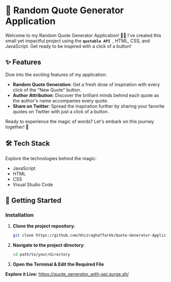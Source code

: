 # 🌟 Random Quote Generator Application

Welcome to my Random Quote Generator Application! 📜✨ I've created this small yet impactful project using the **`quotable API `**, HTML, CSS, and JavaScript. Get ready to be inspired with a click of a button!

## ✨ Features

Dive into the exciting features of my application:
- **Random Quote Generation**: Get a fresh dose of inspiration with every click of the "New Quote" button.
- **Author Attribution**: Discover the brilliant minds behind each quote as the author's name accompanies every quote.
- **Share on Twitter**: Spread the inspiration further by sharing your favorite quotes on Twitter with just a click of a button.

Ready to experience the magic of words? Let's embark on this journey together! 🚀

## 🛠️ Tech Stack

Explore the technologies behind the magic:
- JavaScript
- HTML
- CSS
- Visual Studio Code

## 🚀 Getting Started

### Installation

1. **Clone the project repository**:
   ```bash
   git clone https://github.com/khizraghaffarkk/Quote-Generator-Application.git
2. **Navigate to the project directory**:
   ```bash
   cd path/to/your/directory
3. **Open the Terminal & Edit the Required File**

**Explore it Live:** https://quote_generator_with-api.surge.sh/
